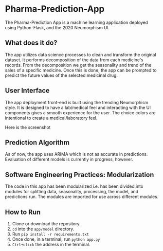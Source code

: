 # Pharma-Prediction-App

The Pharma-Prediction App is a machine learning application deployed using Python-Flask, and the 2020 Neumorphism UI. 


## What does it do?
The app utilizes data science processes to clean and transform the original dataset. It performs decomposition of the data from each medicine's records. From the decomposition we 
get the seasonality and trend of the sales of a specific medicine. Once this is done, the app can be prompted to predict the future values of the selected medicinal drug.

## User Interface
The app deployment front-end is built using the trending Neumorphism style. It is designed to have a lab/medical feel and interacting with the UI components gives a smooth experience for the user.
The choice colors are intentional to create a medical/laboratory feel.

Here is the screenshot

## Prediction Algorithm
As of now, the app uses ARIMA which is not as accurate in predictions. Evaluation of different models is currently in progress, however.

## Software Engineering Practices: Modularization
The code in this app has been modularized i.e. has been divided into modules for splitting data, seasonality, processing, the model, and predictions run. The modules are imported for use across different modules.

## How to Run
  1. Clone or download the repository.
  2. `cd` into the `app/model` directory.
  3. Run `pip install -r requirements.txt`
  4. Once done, in a terminal, run `python app.py`
  5. `Ctrl+click` the address in the terminal.
  
